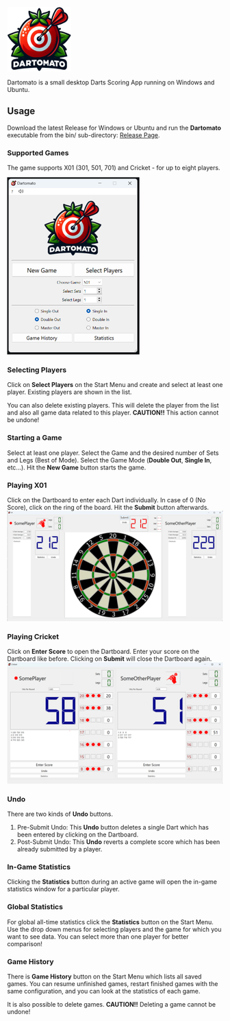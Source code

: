 <img src="resources/img/dartomato.png" width="150" height="150">

Dartomato is a small desktop Darts Scoring App running on Windows and Ubuntu.


## Usage
Download the latest Release for Windows or Ubuntu and run the **Dartomato** executable from the bin/ sub-directory: [Release Page](https://github.com/m1ld3/dartomato/releases/).


### Supported Games
The game supports X01 (301, 501, 701) and Cricket - for up to eight players. 

<img src="resources/img/start_window.png" width="309" height="413">


### Selecting Players
Click on **Select Players** on the Start Menu and create and select at least one player. Existing players are shown in the list. 

You can also delete existing players. This will delete the player from the list and also all game data related to this player. **CAUTION!!** This action cannot be undone!


### Starting a Game
Select at least one player. Select the Game and the desired number of Sets and Legs (Best of Mode). Select the Game Mode (**Double Out**, **Single In**, etc...). Hit the **New Game** button starts the game.


### Playing X01
Click on the Dartboard to enter each Dart individually. In case of 0 (No Score), click on the ring of the board. Hit the **Submit** button afterwards.
<img src="resources/img/x01_ingame.png">


### Playing Cricket
Click on **Enter Score** to open the Dartboard. Enter your score on the Dartboard like before. Clicking on **Submit** will close the Dartboard again.
<img src="resources/img/cricket_ingame.png">

### Undo
There are two kinds of **Undo** buttons.
1. Pre-Submit Undo: This **Undo** button deletes a single Dart which has been entered by clicking on the Dartboard.
2. Post-Submit Undo: This **Undo** reverts a complete score which has been already submitted by a player.


### In-Game Statistics
Clicking the **Statistics** button during an active game will open the in-game statistics window for a particular player.


### Global Statistics
For global all-time statistics click the **Statistics** button on the Start Menu. Use the drop down menus for selecting players and the game for which you want to see data.
You can select more than one player for better comparison!


### Game History
There is **Game History** button on the Start Menu which lists all saved games. You can resume unfinished games, restart finished games with the same configuration, and you can look at the statistics of each game. 

It is also possible to delete games. **CAUTION!!** Deleting a game cannot be undone!





